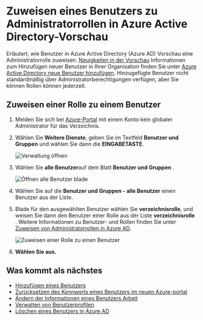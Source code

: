 <properties
    pageTitle="Zuweisen eines Benutzers zu Administratorrollen in Azure Active Directory Vorschau | Microsoft Azure"
    description="Erläutert, wie administrative Benutzerinformationen in Azure Active Directory ändern"
    services="active-directory"
    documentationCenter=""
    authors="curtand"
    manager="femila"
    editor=""/>

<tags
    ms.service="active-directory"
    ms.workload="identity"
    ms.tgt_pltfrm="na"
    ms.devlang="na"
    ms.topic="article"
    ms.date="09/12/2016"
    ms.author="curtand"/>

# <a name="assign-a-user-to-administrator-roles-in-azure-active-directory-preview"></a>Zuweisen eines Benutzers zu Administratorrollen in Azure Active Directory-Vorschau

Erläutert, wie Benutzer in Azure Active Directory (Azure AD) Vorschau eine Administratorrolle zuweisen. [Neuigkeiten in der Vorschau](active-directory-preview-explainer.md) Informationen zum Hinzufügen neuer Benutzer in Ihrer Organisation finden Sie unter [Azure Active Directory neue Benutzer hinzufügen](active-directory-users-create-azure-portal.md). Hinzugefügte Benutzer nicht standardmäßig über Administratorberechtigungen verfügen, aber Sie können Rollen können jederzeit.

## <a name="assign-a-role-to-a-user"></a>Zuweisen einer Rolle zu einem Benutzer

1.  Melden Sie sich bei [Azure-Portal](https://portal.azure.com) mit einem Konto kein globaler Administrator für das Verzeichnis.

2.  Wählen Sie **Weitere Dienste**, geben Sie im Textfeld **Benutzer und Gruppen** und wählen Sie dann die **EINGABETASTE**.

    ![Verwaltung öffnen](./media/active-directory-users-assign-role-azure-portal/create-users-user-management.png)

3.  Wählen Sie **alle Benutzer**auf dem Blatt **Benutzer und Gruppen** .

    ![Öffnen alle Benutzer blade](./media/active-directory-users-assign-role-azure-portal/create-users-open-users-blade.png)

4. Wählen Sie auf die **Benutzer und Gruppen - alle Benutzer** einen Benutzer aus der Liste.

5. Blade für den ausgewählten Benutzer wählen Sie **verzeichnisrolle**, und weisen Sie dann den Benutzer einer Rolle aus der Liste **verzeichnisrolle** . Weitere Informationen zu Benutzer- und Rollen finden Sie unter [Zuweisen von Administratorrollen in Azure AD](active-directory-assign-admin-roles.md).

      ![Zuweisen einer Rolle zu einen Benutzer](./media/active-directory-users-assign-role-azure-portal/create-users-assign-role.png)

6. **Wählen Sie aus.**


## <a name="whats-next"></a>Was kommt als nächstes

- [Hinzufügen eines Benutzers](active-directory-users-create-azure-portal.md)
- [Zurücksetzen des Kennworts eines Benutzers im neuen Azure-portal](active-directory-users-reset-password-azure-portal.md)
- [Ändern der Informationen eines Benutzers Arbeit](active-directory-users-work-info-azure-portal.md)
- [Verwalten von Benutzerprofilen](active-directory-users-profile-azure-portal.md)
- [Löschen eines Benutzers in Azure AD](active-directory-users-delete-user-azure-portal.md)
